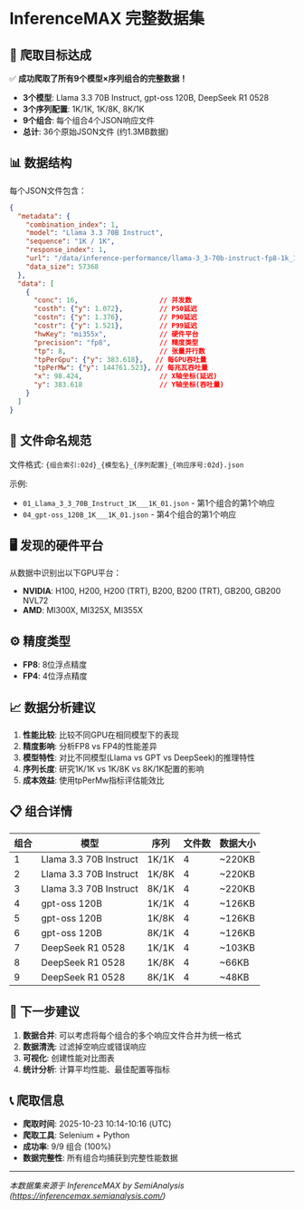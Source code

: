 # InferenceMAX 完整数据集

## 🎯 爬取目标达成

✅ **成功爬取了所有9个模型×序列组合的完整数据！**

- **3个模型**: Llama 3.3 70B Instruct, gpt-oss 120B, DeepSeek R1 0528
- **3个序列配置**: 1K/1K, 1K/8K, 8K/1K
- **9个组合**: 每个组合4个JSON响应文件
- **总计**: 36个原始JSON文件 (约1.3MB数据)

## 📊 数据结构

每个JSON文件包含：
```json
{
  "metadata": {
    "combination_index": 1,
    "model": "Llama 3.3 70B Instruct",
    "sequence": "1K / 1K",
    "response_index": 1,
    "url": "/data/inference-performance/llama-3_3-70b-instruct-fp8-1k_1k-interactivity.json",
    "data_size": 57368
  },
  "data": [
    {
      "conc": 16,                    // 并发数
      "costh": {"y": 1.072},         // P50延迟
      "costn": {"y": 1.376},         // P90延迟
      "costr": {"y": 1.521},         // P99延迟
      "hwKey": "mi355x",             // 硬件平台
      "precision": "fp8",            // 精度类型
      "tp": 8,                       // 张量并行数
      "tpPerGpu": {"y": 383.618},   // 每GPU吞吐量
      "tpPerMw": {"y": 144761.523}, // 每兆瓦吞吐量
      "x": 98.424,                   // X轴坐标(延迟)
      "y": 383.618                   // Y轴坐标(吞吐量)
    }
  ]
}
```

## 📁 文件命名规范

文件格式: `{组合索引:02d}_{模型名}_{序列配置}_{响应序号:02d}.json`

示例:
- `01_Llama_3_3_70B_Instruct_1K___1K_01.json` - 第1个组合的第1个响应
- `04_gpt-oss_120B_1K___1K_01.json` - 第4个组合的第1个响应

## 🖥️ 发现的硬件平台

从数据中识别出以下GPU平台：
- **NVIDIA**: H100, H200, H200 (TRT), B200, B200 (TRT), GB200, GB200 NVL72
- **AMD**: MI300X, MI325X, MI355X

## ⚙️ 精度类型

- **FP8**: 8位浮点精度
- **FP4**: 4位浮点精度

## 📈 数据分析建议

1. **性能比较**: 比较不同GPU在相同模型下的表现
2. **精度影响**: 分析FP8 vs FP4的性能差异
3. **模型特性**: 对比不同模型(Llama vs GPT vs DeepSeek)的推理特性
4. **序列长度**: 研究1K/1K vs 1K/8K vs 8K/1K配置的影响
5. **成本效益**: 使用tpPerMw指标评估能效比

## 📋 组合详情

| 组合 | 模型 | 序列 | 文件数 | 数据大小 |
|------|------|------|--------|----------|
| 1 | Llama 3.3 70B Instruct | 1K/1K | 4 | ~220KB |
| 2 | Llama 3.3 70B Instruct | 1K/8K | 4 | ~220KB |
| 3 | Llama 3.3 70B Instruct | 8K/1K | 4 | ~220KB |
| 4 | gpt-oss 120B | 1K/1K | 4 | ~126KB |
| 5 | gpt-oss 120B | 1K/8K | 4 | ~126KB |
| 6 | gpt-oss 120B | 8K/1K | 4 | ~126KB |
| 7 | DeepSeek R1 0528 | 1K/1K | 4 | ~103KB |
| 8 | DeepSeek R1 0528 | 1K/8K | 4 | ~66KB |
| 9 | DeepSeek R1 0528 | 8K/1K | 4 | ~48KB |

## 🔧 下一步建议

1. **数据合并**: 可以考虑将每个组合的多个响应文件合并为统一格式
2. **数据清洗**: 过滤掉空响应或错误响应
3. **可视化**: 创建性能对比图表
4. **统计分析**: 计算平均性能、最佳配置等指标

## 📞 爬取信息

- **爬取时间**: 2025-10-23 10:14-10:16 (UTC)
- **爬取工具**: Selenium + Python
- **成功率**: 9/9 组合 (100%)
- **数据完整性**: 所有组合均捕获到完整性能数据

---

*本数据集来源于 InferenceMAX by SemiAnalysis (https://inferencemax.semianalysis.com/)*